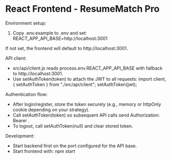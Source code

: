 # React Frontend - ResumeMatch Pro

Environment setup:
1) Copy .env.example to .env and set:
   REACT_APP_API_BASE=http://localhost:3001

If not set, the frontend will default to http://localhost:3001.

API client:
- src/api/client.js reads process.env.REACT_APP_API_BASE with fallback to http://localhost:3001.
- Use setAuthToken(token) to attach the JWT to all requests:
  import client, { setAuthToken } from "./src/api/client";
  setAuthToken(jwt);

Authentication flow:
- After login/register, store the token securely (e.g., memory or httpOnly cookie depending on your strategy).
- Call setAuthToken(token) so subsequent API calls send Authorization: Bearer <token>.
- To logout, call setAuthToken(null) and clear stored token.

Development:
- Start backend first on the port configured for the API base.
- Start frontend with:
  npm start

